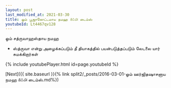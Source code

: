 ```yaml
---
layout: post
last_modified_at: 2021-03-30
title: ஓம் பூஜாகோட்டமாய நமஹ ௧௦௮ டைம்ஸ்
youtubeId: Lt4467qv128
---
```

 
 
 ஓம் சத்ருவாஹஸ்தாய நமஹ  
 
 - ஸ்த்ருவா என்று அழைக்கப்படும் தீ தியாகத்தில் பயன்படுத்தப்படும் லேடலை யார் சுமக்கிறார்கள் 
 
  
 
  
 
 
 
 
 
 


{% include youtubePlayer.html id=page.youtubeId %}
 
[Next]({{ site.baseurl }}{% link  split2/_posts/2016-03-01-ஓம் ஊர்ஜிதஷாசனாய நமஹ ௧௦௮ டைம்ஸ்.md%})
 
